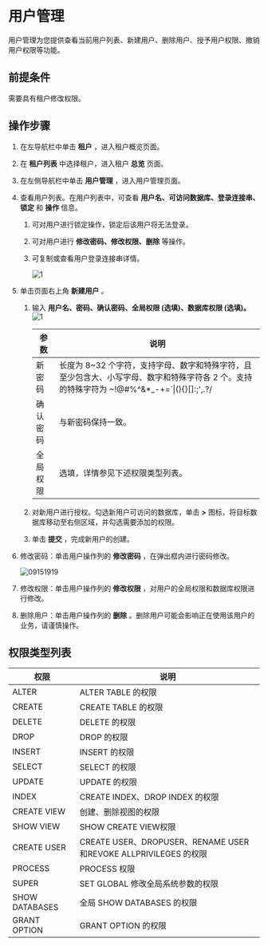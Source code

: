 # 用户管理

用户管理为您提供查看当前用户列表、新建用户、删除用户、授予用户权限、撤销用户权限等功能。

## 前提条件

需要具有租户修改权限。

## 操作步骤

1. 在左导航栏中单击 **租户** ，进入租户概览页面。

2. 在 **租户列表** 中选择租户，进入租户 **总览** 页面。

3. 在左侧导航栏中单击 **用户管理** ，进入用户管理页面。

4. 查看用户列表。在用户列表中，可查看 **用户名、可访问数据库、登录连接串、锁定** 和 **操作** 信息。

   1. 可对用户进行锁定操作，锁定后该用户将无法登录。

   2. 可对用户进行 **修改密码、修改权限、删除** 等操作。

   3. 可复制或查看用户登录连接串详情。

      ![1](https://obbusiness-private.oss-cn-shanghai.aliyuncs.com/doc/img/ocp/403-ce/%E7%94%A8%E6%88%B7%E5%88%97%E8%A1%A8.png)

5. 单击页面右上角 **新建用户** 。

   1. 输入 **用户名、密码、确认密码、全局权限 (选填)、数据库权限 (选填)。**
    ![1](https://help-static-aliyun-doc.aliyuncs.com/assets/img/zh-CN/9592080261/p272884.png)

      |  参数   |        说明       |
      |-------|---------|
      | 新密码   | 长度为 8\~32 个字符，支持字母、数字和特殊字符，且至少包含大、小写字母、数字和特殊字符各 2 个。支持的特殊字符为 \~!@#%\^\&\*_-+=\`\|(){}\[\]:;',.?/ |
      | 确认密码 | 与新密码保持一致。 |
      | 全局权限  | 选填，详情参见下述权限类型列表。   |

   2. 对新用户进行授权。勾选新用户可访问的数据库，单击 **\>** 图标，将目标数据库移动至右侧区域，并勾选需要添加的权限。

   3. 单击 **提交** ，完成新用户的创建。

6. 修改密码：单击用户操作列的 **修改密码** ，在弹出框内进行密码修改。

   ![09151919](https://help-static-aliyun-doc.aliyuncs.com/assets/img/zh-CN/6260562361/p327123.png)

7. 修改权限：单击用户操作列的 **修改权限** ，对用户的全局权限和数据库权限进行修改。

8. 删除用户：单击用户操作列的 **删除** 。删除用户可能会影响正在使用该用户的业务，请谨慎操作。

## 权限类型列表

|     **权限**     |                          **说明**                           |
|----------------|-----------------------------------------------------------|
| ALTER          | ALTER TABLE 的权限                                           |
| CREATE         | CREATE TABLE 的权限                                          |
| DELETE         | DELETE 的权限                                                |
| DROP           | DROP 的权限                                                  |
| INSERT         | INSERT 的权限                                                |
| SELECT         | SELECT 的权限                                                |
| UPDATE         | UPDATE 的权限                                                |
| INDEX          | CREATE INDEX、DROP INDEX 的权限                               |
| CREATE VIEW    | 创建、删除视图的权限                                                |
| SHOW VIEW      | SHOW CREATE VIEW权限                                        |
| CREATE USER    | CREATE USER、DROPUSER、RENAME USER和REVOKE ALLPRIVILEGES 的权限 |
| PROCESS        | PROCESS 权限                                                |
| SUPER          | SET GLOBAL 修改全局系统参数的权限                                    |
| SHOW DATABASES | 全局 SHOW DATABASES 的权限                                     |
| GRANT OPTION   | GRANT OPTION 的权限                                          |
